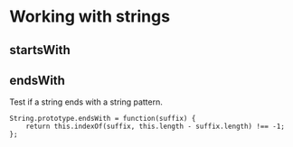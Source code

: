 # Working with strings

## startsWith

## endsWith
Test if a string ends with a string pattern.

    String.prototype.endsWith = function(suffix) {
        return this.indexOf(suffix, this.length - suffix.length) !== -1;
    };
